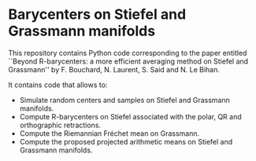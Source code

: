 # Barycenters on Stiefel and Grassmann manifolds

This repository contains Python code corresponding to the paper entitled ``Beyond R-barycenters: a more efficient averaging method on Stiefel and Grassmann'' by F. Bouchard, N. Laurent, S. Said and N. Le Bihan.

It contains code that allows to:
* Simulate random centers and samples on Stiefel and Grassmann manifolds.
* Compute R-barycenters on Stiefel associated with the polar, QR and orthographic retractions.
* Compute the Riemannian Fréchet mean on Grassmann.
* Compute the proposed projected arithmetic means on Stiefel and Grassmann manifolds.
